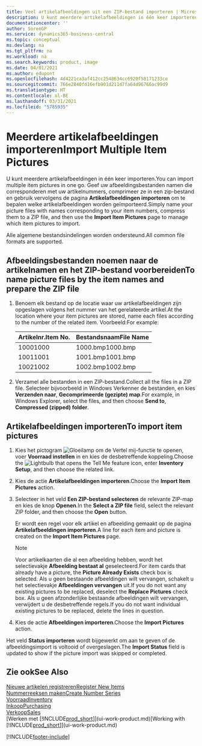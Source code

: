```yaml
---
title: Veel artikelafbeeldingen uit een ZIP-bestand importeren | Microsoft Docs
description: U kunt meerdere artikelafbeeldingen in één keer importeren. Geef uw afbeeldingsbestanden namen die corresponderen met uw artikelnummers, comprimeer ze in een zip-bestand en gebruik vervolgens de pagina Artikelafbeeldingen importeren om te bepalen welke artikelafbeeldingen worden geïmporteerd.
documentationcenter: ''
author: SorenGP
ms.service: dynamics365-business-central
ms.topic: conceptual
ms.devlang: na
ms.tgt_pltfrm: na
ms.workload: na
ms.search.keywords: product, image
ms.date: 04/01/2021
ms.author: edupont
ms.openlocfilehash: 4d4221ca3af412cc2548634cc6920f58171233ce
ms.sourcegitcommit: 766e2840fd16efb901d211d7fa64d96766ac99d9
ms.translationtype: HT
ms.contentlocale: nl-BE
ms.lasthandoff: 03/31/2021
ms.locfileid: "5785935"
---
```

# <a name="import-multiple-item-pictures"></a><span data-ttu-id="04eb9-104">Meerdere artikelafbeeldingen importeren</span><span class="sxs-lookup"><span data-stu-id="04eb9-104">Import Multiple Item Pictures</span></span>
<span data-ttu-id="04eb9-105">U kunt meerdere artikelafbeeldingen in één keer importeren.</span><span class="sxs-lookup"><span data-stu-id="04eb9-105">You can import multiple item pictures in one go.</span></span> <span data-ttu-id="04eb9-106">Geef uw afbeeldingsbestanden namen die corresponderen met uw artikelnummers, comprimeer ze in een zip-bestand en gebruik vervolgens de pagina **Artikelafbeeldingen importeren** om te bepalen welke artikelafbeeldingen worden geïmporteerd.</span><span class="sxs-lookup"><span data-stu-id="04eb9-106">Simply name your picture files with names corresponding to your item numbers, compress them to a ZIP file, and then use the **Import Item Pictures** page to manage which item pictures to import.</span></span>

<span data-ttu-id="04eb9-107">Alle algemene bestandsindelingen worden ondersteund.</span><span class="sxs-lookup"><span data-stu-id="04eb9-107">All common file formats are supported.</span></span>

## <a name="to-name-picture-files-by-the-item-names-and-prepare-the-zip-file"></a><span data-ttu-id="04eb9-108">Afbeeldingsbestanden noemen naar de artikelnamen en het ZIP-bestand voorbereiden</span><span class="sxs-lookup"><span data-stu-id="04eb9-108">To name picture files by the item names and prepare the ZIP file</span></span>
1. <span data-ttu-id="04eb9-109">Benoem elk bestand op de locatie waar uw artikelafbeeldingen zijn opgeslagen volgens het nummer van het gerelateerde artikel.</span><span class="sxs-lookup"><span data-stu-id="04eb9-109">At the location where your item pictures are stored, name each files according to the number of the related item.</span></span> <span data-ttu-id="04eb9-110">Voorbeeld:</span><span class="sxs-lookup"><span data-stu-id="04eb9-110">For example:</span></span>

    |<span data-ttu-id="04eb9-111">Artikelnr.</span><span class="sxs-lookup"><span data-stu-id="04eb9-111">Item No.</span></span>|<span data-ttu-id="04eb9-112">Bestandsnaam</span><span class="sxs-lookup"><span data-stu-id="04eb9-112">File Name</span></span>|
    |-|-|
    |<span data-ttu-id="04eb9-113">1000</span><span class="sxs-lookup"><span data-stu-id="04eb9-113">1000</span></span>|<span data-ttu-id="04eb9-114">1000.bmp</span><span class="sxs-lookup"><span data-stu-id="04eb9-114">1000.bmp</span></span>|
    |<span data-ttu-id="04eb9-115">1001</span><span class="sxs-lookup"><span data-stu-id="04eb9-115">1001</span></span>|<span data-ttu-id="04eb9-116">1001.bmp</span><span class="sxs-lookup"><span data-stu-id="04eb9-116">1001.bmp</span></span>|
    |<span data-ttu-id="04eb9-117">1002</span><span class="sxs-lookup"><span data-stu-id="04eb9-117">1002</span></span>|<span data-ttu-id="04eb9-118">1002.bmp</span><span class="sxs-lookup"><span data-stu-id="04eb9-118">1002.bmp</span></span>|

2. <span data-ttu-id="04eb9-119">Verzamel alle bestanden in een ZIP-bestand.</span><span class="sxs-lookup"><span data-stu-id="04eb9-119">Collect all the files in a ZIP file.</span></span> <span data-ttu-id="04eb9-120">Selecteer bijvoorbeeld in Windows Verkenner de bestanden, en kies **Verzenden naar**, **Gecomprimeerde (gezipte) map**.</span><span class="sxs-lookup"><span data-stu-id="04eb9-120">For example, in Windows Explorer, select the files, and then choose **Send to**, **Compressed (zipped) folder**.</span></span>     

## <a name="to-import-item-pictures"></a><span data-ttu-id="04eb9-121">Artikelafbeeldingen importeren</span><span class="sxs-lookup"><span data-stu-id="04eb9-121">To import item pictures</span></span>
1. <span data-ttu-id="04eb9-122">Kies het pictogram ![Gloeilamp om de Vertel mij-functie te openen](media/ui-search/search_small.png "Vertel me wat u wilt doen"), voer **Voorraad instellen** in en kies de desbetreffende koppeling.</span><span class="sxs-lookup"><span data-stu-id="04eb9-122">Choose the ![Lightbulb that opens the Tell Me feature](media/ui-search/search_small.png "Tell me what you want to do") icon, enter **Inventory Setup**, and then choose the related link.</span></span>
2. <span data-ttu-id="04eb9-123">Kies de actie **Artikelafbeeldingen importeren**.</span><span class="sxs-lookup"><span data-stu-id="04eb9-123">Choose the **Import Item Pictures** action.</span></span>
3. <span data-ttu-id="04eb9-124">Selecteer in het veld **Een ZIP-bestand selecteren** de relevante ZIP-map en kies de knop **Openen**.</span><span class="sxs-lookup"><span data-stu-id="04eb9-124">In the **Select a ZIP file** field, select the relevant ZIP folder, and then choose the **Open** button.</span></span>

    <span data-ttu-id="04eb9-125">Er wordt een regel voor elk artikel en afbeelding gemaakt op de pagina **Artikelafbeeldingen importeren**.</span><span class="sxs-lookup"><span data-stu-id="04eb9-125">A line for each item and picture is created on the **Import Item Pictures** page.</span></span>

    > [!NOTE]
    > <span data-ttu-id="04eb9-126">Voor artikelkaarten die al een afbeelding hebben, wordt het selectievakje **Afbeelding bestaat al** geselecteerd.</span><span class="sxs-lookup"><span data-stu-id="04eb9-126">For item cards that already have a picture, the **Picture Already Exists** check box is selected.</span></span> <span data-ttu-id="04eb9-127">Als u geen bestaande afbeeldingen wilt vervangen, schakelt u het selectievakje **Afbeeldingen vervangen** uit.</span><span class="sxs-lookup"><span data-stu-id="04eb9-127">If you do not want any existing pictures to be replaced, deselect the **Replace Pictures** check box.</span></span> <span data-ttu-id="04eb9-128">Als u geen afzonderlijke bestaande afbeeldingen wilt vervangen, verwijdert u de desbetreffende regels.</span><span class="sxs-lookup"><span data-stu-id="04eb9-128">If you do not want individual existing pictures to be replaced, delete the lines in question.</span></span>

3. <span data-ttu-id="04eb9-129">Kies de actie **Afbeeldingen importeren**.</span><span class="sxs-lookup"><span data-stu-id="04eb9-129">Choose the **Import Pictures** action.</span></span>

<span data-ttu-id="04eb9-130">Het veld **Status importeren** wordt bijgewerkt om aan te geven of de afbeeldingsimport is voltooid of overgeslagen.</span><span class="sxs-lookup"><span data-stu-id="04eb9-130">The **Import Status** field is updated to show if the picture import was skipped or completed.</span></span>       

## <a name="see-also"></a><span data-ttu-id="04eb9-131">Zie ook</span><span class="sxs-lookup"><span data-stu-id="04eb9-131">See Also</span></span>
[<span data-ttu-id="04eb9-132">Nieuwe artikelen registreren</span><span class="sxs-lookup"><span data-stu-id="04eb9-132">Register New Items</span></span>](inventory-how-register-new-items.md)  
[<span data-ttu-id="04eb9-133">Nummerreeksen maken</span><span class="sxs-lookup"><span data-stu-id="04eb9-133">Create Number Series</span></span>](ui-create-number-series.md)  
[<span data-ttu-id="04eb9-134">Voorraad</span><span class="sxs-lookup"><span data-stu-id="04eb9-134">Inventory</span></span>](inventory-manage-inventory.md)  
[<span data-ttu-id="04eb9-135">Inkoop</span><span class="sxs-lookup"><span data-stu-id="04eb9-135">Purchasing</span></span>](purchasing-manage-purchasing.md)  
[<span data-ttu-id="04eb9-136">Verkoop</span><span class="sxs-lookup"><span data-stu-id="04eb9-136">Sales</span></span>](sales-manage-sales.md)  
<span data-ttu-id="04eb9-137">[Werken met [!INCLUDE[prod_short](includes/prod_short.md)]](ui-work-product.md)</span><span class="sxs-lookup"><span data-stu-id="04eb9-137">[Working with [!INCLUDE[prod_short](includes/prod_short.md)]](ui-work-product.md)</span></span>


[!INCLUDE[footer-include](includes/footer-banner.md)]